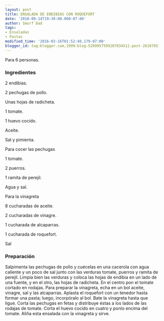 ```yaml
---
layout: post
title: ENSALADA DE ENDIBIAS CON ROQUEFORT
date: '2010-09-14T19:30:00.000-07:00'
author: Smurf Dad
tags:
- Ensaladas
- Pastas
modified_time: '2016-03-16T01:52:48.179-07:00'
blogger_id: tag:blogger.com,1999:blog-5299957599287034512.post-2618765166532530344
---
```


Para 6 personas.

<h3>Ingredientes</h3>

2 endibias.

2 pechugas de pollo.

Unas hojas de radicheta.

1 tomate.

1 huevo cocido.

Aceite.

Sal y pimienta.

Para cocer las pechugas

1 tomate.

2 puerros.

1 ramita de perejil.

Agua y sal.

Para la vinagreta

8 cucharadas de aceite.

2 cucharadas de vinagre.

1 cucharada de alcaparras.

1 cucharada de roquefort.

Sal

<h3>Preparación</h3>

Salpimenta las pechugas de pollo y cuécelas en una cacerola con agua caliente y un poco de sal junto con las verduras tomate, puerros y ramita de perejil. Limpia bien las verduras y coloca las hojas de endibia en un lado de una fuente, y en el otro, las hojas de radicheta. En el centro pon el tomate cortado en rodajas. Para preparar la vinagreta, echa en un bol aceite, vinagre, sal y las alcaparras. Aplasta el roquefort con un tenedor hasta formar una pasta; luego, incorpóralo al bol. Bate la vinagreta hasta que ligue. Corta las pechugas en fetas y distribuye éstas a los lados de las rodajas de tomate. Corta el huevo cocido en cuatro y ponlo encima del tomate. Aliña esta ensalada con la vinagreta y sirve.

